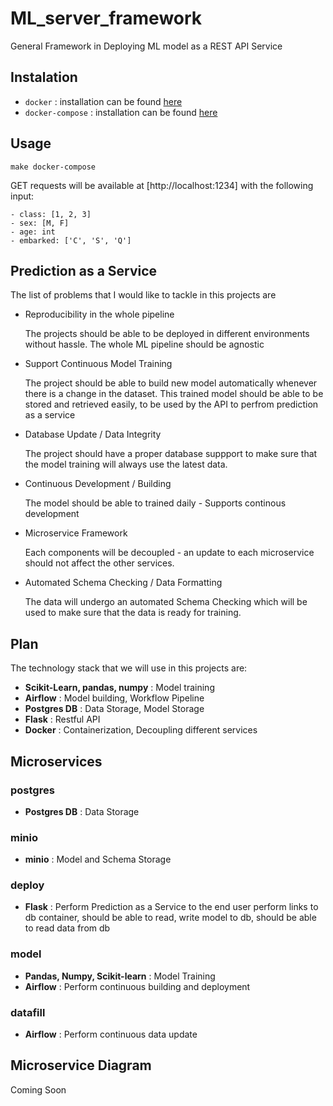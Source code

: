 # ML_server_framework
General Framework in Deploying ML model as a REST API Service

## Instalation
- `docker` : installation can be found [here](https://docs.docker.com/install/)
- `docker-compose` : installation can be found [here](https://docs.docker.com/compose/install/)

## Usage
```
make docker-compose
```

GET requests will be available at [http://localhost:1234] with the following input:

    - class: [1, 2, 3]
    - sex: [M, F]
    - age: int
    - embarked: ['C', 'S', 'Q']


## Prediction as a Service
The list of problems that I would like to tackle in this projects are

- Reproducibility in the whole pipeline

    The projects should be able to be deployed in different environments without hassle. The whole ML pipeline should be agnostic

- Support Continuous Model Training

    The project should be able to build new model automatically whenever there is a change in the dataset. This trained model should be able to be stored and retrieved easily, to be used by the API to perfrom prediction as a service

- Database Update / Data Integrity

    The project should have a proper database suppport to make sure that the model training will always use the latest data.

- Continuous Development / Building

    The model should be able to trained daily - Supports continous development

- Microservice Framework

    Each components will be decoupled - an update to each microservice should not affect the other services.

- Automated Schema Checking / Data Formatting

    The data will undergo an automated Schema Checking which will be used to make sure that the data is ready for training.

## Plan

The technology stack that we will use in this projects are:

- **Scikit-Learn, pandas, numpy** : Model training
- **Airflow** :  Model building, Workflow Pipeline
- **Postgres DB** : Data Storage, Model Storage
- **Flask** : Restful API
- **Docker** : Containerization, Decoupling different services

## Microservices

### postgres
- **Postgres DB** : Data Storage

### minio
- **minio** : Model and Schema Storage

### deploy
- **Flask** : Perform Prediction as a Service to the end user
perform links to db container, should be able to read, write model to db, should be able to read data from db

### model

- **Pandas, Numpy, Scikit-learn** : Model Training
- **Airflow** : Perform continuous building and deployment

### datafill
- **Airflow** : Perform continuous data update

## Microservice Diagram

Coming Soon